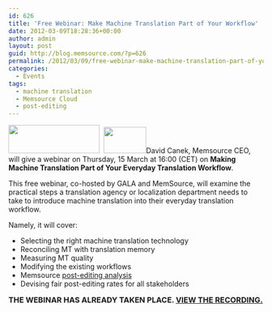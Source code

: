 ```yaml
---
id: 626
title: 'Free Webinar: Make Machine Translation Part of Your Workflow'
date: 2012-03-09T18:28:36+00:00
author: admin
layout: post
guid: http://blog.memsource.com/?p=626
permalink: /2012/03/09/free-webinar-make-machine-translation-part-of-your-workflow/
categories:
  - Events
tags:
  - machine translation
  - Memsource Cloud
  - post-editing
---
```

<img class="  wp-image-628 alignleft" title="Memsource Cloud" src="/wp-content/uploads/2012/03/MemSource-Cloud1-300x94.png" alt="" width="180" height="56" />  [<img class="  wp-image-627 alignleft" title="gala-logo" src="/wp-content/uploads/2012/03/gala-logo1.jpg" alt="" width="84" height="52" />](/wp-content/uploads/2012/03/gala-logo1.jpg)David Canek, Memsource CEO, will give a webinar on Thursday, 15 March at 16:00 (CET) on **Making Machine Translation Part of Your Everyday Translation Workflow**.<!--more-->

This free webinar, co-hosted by GALA and MemSource, will examine the practical steps a translation agency or localization department needs to take to introduce machine translation into their everyday translation workflow.

Namely, it will cover:

  * Selecting the right machine translation technology
  * Reconciling MT with translation memory
  * Measuring MT quality
  * Modifying the existing workflows
  * Memsource [post-editing analysis](http://wiki.memsource.com/wiki/Post-editing_Analysis)
  * Devising fair post-editing rates for all stakeholders

<span style="font-size: 15px;"><strong>THE WEBINAR HAS ALREADY TAKEN PLACE. <span style="text-decoration: underline;"><a href="http://youtu.be/NED7zGAmTU0">VIEW THE RECORDING.</a></span></strong></span>